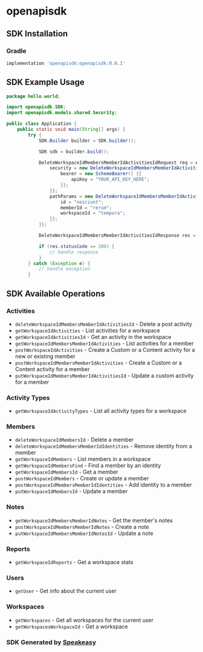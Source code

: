 # openapisdk

<!-- Start SDK Installation -->
## SDK Installation

### Gradle

```groovy
implementation 'openapisdk:openapisdk:0.0.1'
```
<!-- End SDK Installation -->

## SDK Example Usage
<!-- Start SDK Example Usage -->
```java
package hello.world;

import openapisdk.SDK;
import openapisdk.models.shared.Security;

public class Application {
    public static void main(String[] args) {
        try {
            SDK.Builder builder = SDK.builder();

            SDK sdk = builder.build();

            DeleteWorkspaceIdMembersMemberIdActivitiesIdRequest req = new DeleteWorkspaceIdMembersMemberIdActivitiesIdRequest() {{
                security = new DeleteWorkspaceIdMembersMemberIdActivitiesIdSecurity() {{
                    bearer = new SchemeBearer() {{
                        apiKey = "YOUR_API_KEY_HERE";
                    }};
                }};
                pathParams = new DeleteWorkspaceIdMembersMemberIdActivitiesIdPathParams() {{
                    id = "nesciunt";
                    memberId = "rerum";
                    workspaceId = "tempora";
                }};
            }};

            DeleteWorkspaceIdMembersMemberIdActivitiesIdResponse res = sdk.activities.deleteWorkspaceIdMembersMemberIdActivitiesId(req);

            if (res.statusCode == 200) {
                // handle response
            }
        } catch (Exception e) {
            // handle exception
        }
```
<!-- End SDK Example Usage -->

<!-- Start SDK Available Operations -->
## SDK Available Operations

### Activities

* `deleteWorkspaceIdMembersMemberIdActivitiesId` - Delete a post activity
* `getWorkspaceIdActivities` - List activities for a workspace
* `getWorkspaceIdActivitiesId` - Get an activity in the workspace
* `getWorkspaceIdMembersMemberIdActivities` - List activities for a member
* `postWorkspaceIdActivities` - Create a Custom or a Content activity for a new or existing member
* `postWorkspaceIdMembersMemberIdActivities` - Create a Custom or a Content activity for a member
* `putWorkspaceIdMembersMemberIdActivitiesId` - Update a custom activity for a member

### Activity Types

* `getWorkspaceIdActivityTypes` - List all activity types for a workspace

### Members

* `deleteWorkspaceIdMembersId` - Delete a member
* `deleteWorkspaceIdMembersMemberIdIdentities` - Remove identity from a member
* `getWorkspaceIdMembers` - List members in a workspace
* `getWorkspaceIdMembersFind` - Find a member by an identity
* `getWorkspaceIdMembersId` - Get a member
* `postWorkspaceIdMembers` - Create or update a member
* `postWorkspaceIdMembersMemberIdIdentities` - Add identity to a member
* `putWorkspaceIdMembersId` - Update a member

### Notes

* `getWorkspaceIdMembersMemberIdNotes` - Get the member's notes
* `postWorkspaceIdMembersMemberIdNotes` - Create a note
* `putWorkspaceIdMembersMemberIdNotesId` - Update a note

### Reports

* `getWorkspaceIdReports` - Get a workspace stats

### Users

* `getUser` - Get info about the current user

### Workspaces

* `getWorkspaces` - Get all workspaces for the current user
* `getWorkspacesWorkspaceId` - Get a workspace

<!-- End SDK Available Operations -->

### SDK Generated by [Speakeasy](https://docs.speakeasyapi.dev/docs/using-speakeasy/client-sdks)
